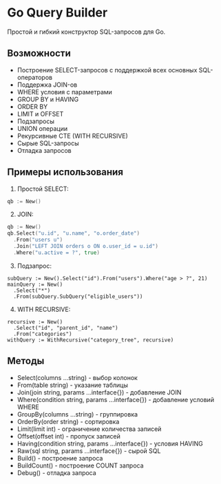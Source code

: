 # Go Query Builder

Простой и гибкий конструктор SQL-запросов для Go.

## Возможности

- Построение SELECT-запросов с поддержкой всех основных SQL-операторов
- Поддержка JOIN-ов
- WHERE условия с параметрами
- GROUP BY и HAVING
- ORDER BY
- LIMIT и OFFSET
- Подзапросы
- UNION операции
- Рекурсивные CTE (WITH RECURSIVE)
- Сырые SQL-запросы
- Отладка запросов

## Примеры использования

1. Простой SELECT:
```go
qb := New()
```

2. JOIN:
```go
qb := New()
qb.Select("u.id", "u.name", "o.order_date")
  .From("users u")
  .Join("LEFT JOIN orders o ON o.user_id = u.id")
  .Where("u.active = ?", true)
```

3. Подзапрос:
```
subQuery := New().Select("id").From("users").Where("age > ?", 21)
mainQuery := New()
  .Select("*")
  .From(subQuery.SubQuery("eligible_users"))
```

4. WITH RECURSIVE:
```
recursive := New()
  .Select("id", "parent_id", "name")
  .From("categories")
withQuery := WithRecursive("category_tree", recursive)
```

## Методы

- Select(columns ...string) - выбор колонок
- From(table string) - указание таблицы
- Join(join string, params ...interface{}) - добавление JOIN
- Where(condition string, params ...interface{}) - добавление условий WHERE
- GroupBy(columns ...string) - группировка
- OrderBy(order string) - сортировка
- Limit(limit int) - ограничение количества записей
- Offset(offset int) - пропуск записей
- Having(condition string, params ...interface{}) - условия HAVING
- Raw(sql string, params ...interface{}) - сырой SQL
- Build() - построение запроса
- BuildCount() - построение COUNT запроса
- Debug() - отладка запроса
